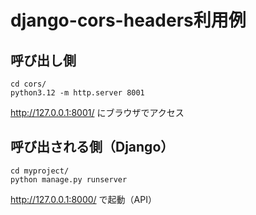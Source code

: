 # django-cors-headers利用例

## 呼び出し側

```
cd cors/
python3.12 -m http.server 8001
```

http://127.0.0.1:8001/ にブラウザでアクセス

## 呼び出される側（Django）

```
cd myproject/
python manage.py runserver
```

http://127.0.0.1:8000/ で起動（API）
